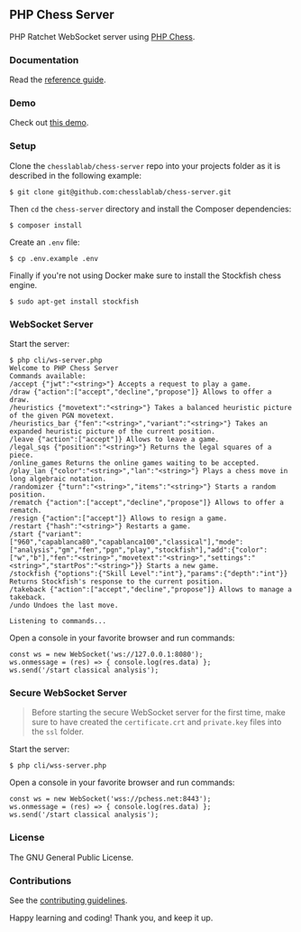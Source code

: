 ## PHP Chess Server

PHP Ratchet WebSocket server using [PHP Chess](https://github.com/chesslablab/php-chess).

### Documentation

Read the [reference guide](https://www.chesslablab.com/documentation/).

### Demo

Check out [this demo](https://www.chesslablab.com).

### Setup

Clone the `chesslablab/chess-server` repo into your projects folder as it is described in the following example:

    $ git clone git@github.com:chesslablab/chess-server.git

Then `cd` the `chess-server` directory and install the Composer dependencies:

    $ composer install

Create an `.env` file:

    $ cp .env.example .env

Finally if you're not using Docker make sure to install the Stockfish chess engine.

```
$ sudo apt-get install stockfish
```

### WebSocket Server

Start the server:

```
$ php cli/ws-server.php
Welcome to PHP Chess Server
Commands available:
/accept {"jwt":"<string>"} Accepts a request to play a game.
/draw {"action":["accept","decline","propose"]} Allows to offer a draw.
/heuristics {"movetext":"<string>"} Takes a balanced heuristic picture of the given PGN movetext.
/heuristics_bar {"fen":"<string>","variant":"<string>"} Takes an expanded heuristic picture of the current position.
/leave {"action":["accept"]} Allows to leave a game.
/legal_sqs {"position":"<string>"} Returns the legal squares of a piece.
/online_games Returns the online games waiting to be accepted.
/play_lan {"color":"<string>","lan":"<string>"} Plays a chess move in long algebraic notation.
/randomizer {"turn":"<string>","items":"<string>"} Starts a random position.
/rematch {"action":["accept","decline","propose"]} Allows to offer a rematch.
/resign {"action":["accept"]} Allows to resign a game.
/restart {"hash":"<string>"} Restarts a game.
/start {"variant":["960","capablanca80","capablanca100","classical"],"mode":["analysis","gm","fen","pgn","play","stockfish"],"add":{"color":["w","b"],"fen":"<string>","movetext":"<string>","settings":"<string>","startPos":"<string>"}} Starts a new game.
/stockfish {"options":{"Skill Level":"int"},"params":{"depth":"int"}} Returns Stockfish's response to the current position.
/takeback {"action":["accept","decline","propose"]} Allows to manage a takeback.
/undo Undoes the last move.

Listening to commands...
```

Open a console in your favorite browser and run commands:

    const ws = new WebSocket('ws://127.0.0.1:8080');
    ws.onmessage = (res) => { console.log(res.data) };
    ws.send('/start classical analysis');

### Secure WebSocket Server

> Before starting the secure WebSocket server for the first time, make sure to have created the `certificate.crt` and `private.key` files into the `ssl` folder.

Start the server:

	$ php cli/wss-server.php

Open a console in your favorite browser and run commands:

    const ws = new WebSocket('wss://pchess.net:8443');
    ws.onmessage = (res) => { console.log(res.data) };
    ws.send('/start classical analysis');

### License

The GNU General Public License.

### Contributions

See the [contributing guidelines](https://github.com/chesslablab/chess-server/blob/master/CONTRIBUTING.md).

Happy learning and coding! Thank you, and keep it up.
